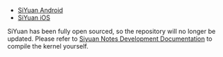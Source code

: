 * [SiYuan Android](https://github.com/siyuan-note/siyuan-android)
* [SiYuan iOS](https://github.com/siyuan-note/siyuan-ios)

SiYuan has been fully open sourced, so the repository will no longer be updated. Please refer to [Siyuan Notes Development Documentation](https://github.com/siyuan-note/siyuan/blob/master/DEV.md) to compile the kernel yourself.